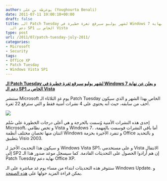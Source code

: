 ```yaml
---
author: يوغرطة بن علي (Youghourta Benali)
date: 2011-07-11 19:00:10+00:00
draft: false
title: الـ Patch Tuesday لشهر يوليو سيرقع ثغرة خطيرة في Windows 7 و يعلن عن نهاية
  دعم الـ SP1 الخاص بـ Vista
type: post
url: /2011/07/patch-tuesday-july-2011/
categories:
- Microsoft
- Security
tags:
- Office XP
- Patch Tuesday
- Windows Vista SP1
---
```


[**الـ Patch Tuesday لشهر يوليو سيرقع ثغرة خطيرة في Windows 7 و يعلن عن نهاية دعم الـ SP1 الخاص بـ Vista**](http://www.it-scoop.com/2011/07/patch-tuesday-july-2011/)




ستنشر Microsoft يوم غدٍ الثلاثاء الـ Patch Tuesday الخاص بهذا الشهر و الذي سيكون أخف من سابقه، حيث أنه يحتوي على 4 نشرات أمنية فقط و التي سترقع 22 ثغرة.




[![](http://www.it-scoop.com/wp-content/uploads/2011/07/microsoft-patch-tuesday.jpg)
](http://www.it-scoop.com/2011/07/patch-tuesday-july-2011/)




إحدى هذه النشرات الأمنية وُسمت بالحرجة و هي أعلى درجات الخطورة على سُلم Microsoft، و تخص نظامي Vista و Windows 7، أما باقي النشرات فوسمت بالمهمة، اثنتان منها تخصان مختلف أنظمة Windows و تنفرد الأخيرة بحزمة Office و بالتحديد بتطبيق Visio 2003.




و سيكون هذا التحديث الأخيرَ لـ Windows Vista SP1، و على مستخدمي Vista الانتقال إلى SP2 إن هم أرادوا الحصول على التحديثات القادمة. كما سيسجل موعد صدور هذا الـ Patch Tuesday نهاية دعم Office XP.




ستتوفر هذه التحديثات ابتداء من مساء يوم غد مباشرة على الـ Windows Update. و يمكن قراءة المزيد حولها على [هذه الصفحة](http://www.microsoft.com/technet/security/bulletin/ms11-jul.mspx).



